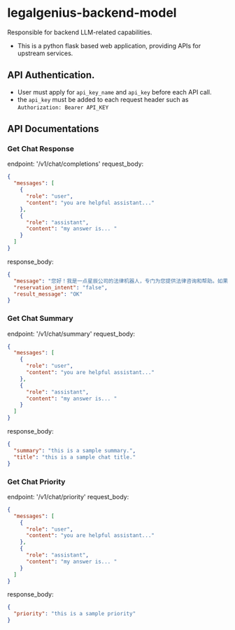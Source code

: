 # legalgenius-backend-model

Responsible for backend LLM-related capabilities.

- This is a python flask based web application, providing APIs for upstream services.

## API Authentication.

- User must apply for `api_key_name` and `api_key` before each API call.
- the `api_key` must be added to each request header such as `Authorization: Bearer API_KEY`

## API Documentations

### Get Chat Response

endpoint: '/v1/chat/completions'
request_body:

```json
{
  "messages": [
    {
      "role": "user",
      "content": "you are helpful assistant..."
    },
    {
      "role": "assistant",
      "content": "my answer is... "
    }
  ]
}
```

response_body:

```json
{
  "message": "您好！我是一点星辰公司的法律机器人，专门为您提供法律咨询和帮助。如果您有任何法律问题或需要法律建议，随时可以向我提问。我会尽我所能为您提供准确、专业的解答。",
  "reservation_intent": "false",
  "result_message": "OK"
}
```

### Get Chat Summary

endpoint: '/v1/chat/summary'
request_body:

```json
{
  "messages": [
    {
      "role": "user",
      "content": "you are helpful assistant..."
    },
    {
      "role": "assistant",
      "content": "my answer is... "
    }
  ]
}
```

response_body:

```json
{
  "summary": "this is a sample summary.",
  "title": "this is a sample chat title."
}
```

### Get Chat Priority

endpoint: '/v1/chat/priority'
request_body:

```json
{
  "messages": [
    {
      "role": "user",
      "content": "you are helpful assistant..."
    },
    {
      "role": "assistant",
      "content": "my answer is... "
    }
  ]
}
```

response_body:

```json
{
  "priority": "this is a sample priority"
}
```
